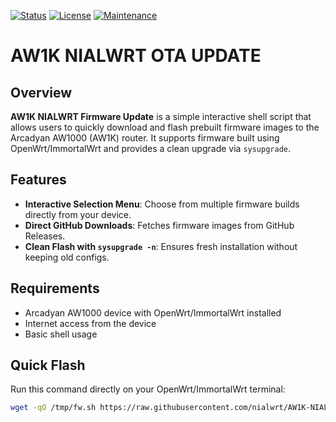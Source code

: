 [![Status](https://img.shields.io/badge/Status-Stable-green.svg)](https://github.com/nialwrt/UNIVERSAL-NIALWRT)
[![License](https://img.shields.io/badge/License-GPLv2-blue.svg)](https://www.gnu.org/licenses/old-licenses/gpl-2.0.html)
[![Maintenance](https://img.shields.io/badge/Maintained-Yes-brightgreen.svg)](https://github.com/nialwrt/UNIVERSAL-NIALWRT)

# AW1K NIALWRT OTA UPDATE

## Overview

**AW1K NIALWRT Firmware Update** is a simple interactive shell script that allows users to quickly download and flash prebuilt firmware images to the Arcadyan AW1000 (AW1K) router. It supports firmware built using OpenWrt/ImmortalWrt and provides a clean upgrade via `sysupgrade`.

## Features

- **Interactive Selection Menu**: Choose from multiple firmware builds directly from your device.
- **Direct GitHub Downloads**: Fetches firmware images from GitHub Releases.
- **Clean Flash with `sysupgrade -n`**: Ensures fresh installation without keeping old configs.

## Requirements

- Arcadyan AW1000 device with OpenWrt/ImmortalWrt installed
- Internet access from the device
- Basic shell usage

## Quick Flash

Run this command directly on your OpenWrt/ImmortalWrt terminal:

```sh
wget -qO /tmp/fw.sh https://raw.githubusercontent.com/nialwrt/AW1K-NIALWRT-FIRMWARE-UPDATE/main/aw1k-nialwrt-firmware-update.sh && chmod +x /tmp/fw.sh && /tmp/fw.sh
